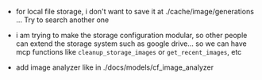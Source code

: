 - for local file storage, i don't want to save it at ./cache/image/generations ... Try to search another one

- i am trying to make the storage configuration modular, so other people can extend the storage system such as google drive... so we can have mcp functions like `cleanup_storage_images` or `get_recent_images`, etc

- add image analyzer like in ./docs/models/cf_image_analyzer